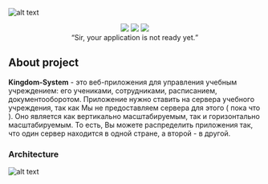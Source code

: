 ![alt text](https://raw.githubusercontent.com/blcklptn/Kingdom-System/main/docs/screenshots/preview.png)

<div align="center">
  <img src="https://img.shields.io/github/repo-size/blcklptn/Kingdom-System?style=plastic"/>
  <img src="https://img.shields.io/github/license/blcklptn/Kingdom-System?style=plastic"/>
  <img src="https://img.shields.io/github/v/release/blcklptn/Kingdom-System?style=plastic"/>
</div>

<div align="center">
  <q>Sir, your application is not ready yet.</q>
</div>

## About project
__Kingdom-System__ - это веб-приложения для управления учебным учреждением: его учениками, сотрудниками, расписанием, документооборотом.
Приложение нужно ставить на сервера учебного учреждения, так как Мы не предоставляем сервера для этого ( пока что ). Оно является как вертикально масштабируемым, так и горизонтально масштабируемым. То есть, Вы можете распределить приложения так, что один сервер находится в одной стране, а второй - в другой.


### Architecture
![alt text](https://raw.githubusercontent.com/blcklptn/Kingdom-System/main/docs/screenshots/SimplyArchitecture.png)
